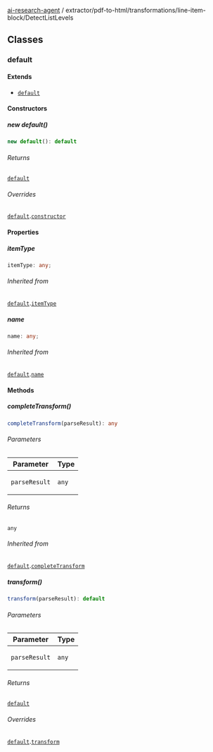 [ai-research-agent](../../../../modules.md) / extractor/pdf-to-html/transformations/line-item-block/DetectListLevels

## Classes

### default

#### Extends

- [`default`](../ToLineItemBlockTransformation.md#default)

#### Constructors

##### new default()

```ts
new default(): default
```

###### Returns

[`default`](DetectListLevels.md#default)

###### Overrides

[`default`](../ToLineItemBlockTransformation.md#default).[`constructor`](../ToLineItemBlockTransformation.md#constructors)

#### Properties

##### itemType

```ts
itemType: any;
```

###### Inherited from

[`default`](../ToLineItemBlockTransformation.md#default).[`itemType`](../ToLineItemBlockTransformation.md#itemtype)

##### name

```ts
name: any;
```

###### Inherited from

[`default`](../ToLineItemBlockTransformation.md#default).[`name`](../ToLineItemBlockTransformation.md#name)

#### Methods

##### completeTransform()

```ts
completeTransform(parseResult): any
```

###### Parameters

<table>
<thead>
<tr>
<th>Parameter</th>
<th>Type</th>
</tr>
</thead>
<tbody>
<tr>
<td>

`parseResult`

</td>
<td>

`any`

</td>
</tr>
</tbody>
</table>

###### Returns

`any`

###### Inherited from

[`default`](../ToLineItemBlockTransformation.md#default).[`completeTransform`](../ToLineItemBlockTransformation.md#completetransform)

##### transform()

```ts
transform(parseResult): default
```

###### Parameters

<table>
<thead>
<tr>
<th>Parameter</th>
<th>Type</th>
</tr>
</thead>
<tbody>
<tr>
<td>

`parseResult`

</td>
<td>

`any`

</td>
</tr>
</tbody>
</table>

###### Returns

[`default`](../../models/ParseResult.md#default)

###### Overrides

[`default`](../ToLineItemBlockTransformation.md#default).[`transform`](../ToLineItemBlockTransformation.md#transform)

